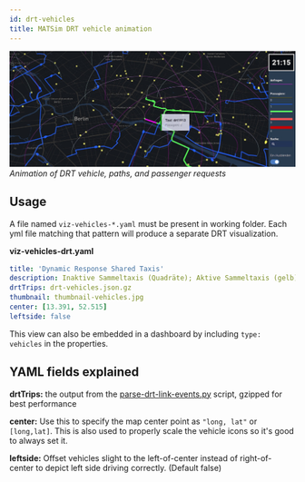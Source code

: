 ```yaml
---
id: drt-vehicles
title: MATSim DRT vehicle animation
---
```


![DRT banner](assets/drt.jpg)
_Animation of DRT vehicle, paths, and passenger requests_

## Usage

A file named `viz-vehicles-*.yaml` must be present in working folder. Each yml file matching that pattern will produce a separate DRT visualization.

**viz-vehicles-drt.yaml**
```yaml
title: 'Dynamic Response Shared Taxis'
description: Inaktive Sammeltaxis (Quadräte); Aktive Sammeltaxis (gelb)
drtTrips: drt-vehicles.json.gz
thumbnail: thumbnail-vehicles.jpg
center: [13.391, 52.515]
leftside: false
```

This view can also be embedded in a dashboard by including `type: vehicles` in the properties.

## YAML fields explained

**drtTrips:** the output from the [parse-drt-link-events.py](https://github.com/simwrapper/simwrapper/raw/master/scripts/parse-drt-link-events.py) script, gzipped for best performance

**center:** Use this to specify the map center point as `"long, lat"` or `[long,lat]`. This is also used to properly scale the vehicle icons so it's good to always set it.

**leftside:** Offset vehicles slight to the left-of-center instead of right-of-center to depict left side driving correctly. (Default false)
